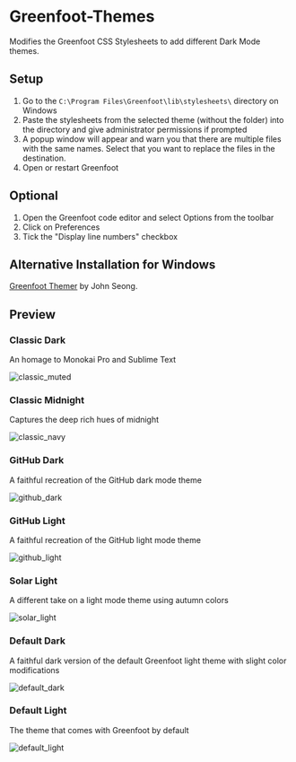 # Greenfoot-Themes
Modifies the Greenfoot CSS Stylesheets to add different Dark Mode themes.

## Setup
1. Go to the `C:\Program Files\Greenfoot\lib\stylesheets\` directory on Windows
2. Paste the stylesheets from the selected theme (without the folder) into the directory and give administrator permissions if prompted
3. A popup window will appear and warn you that there are multiple files with the same names. Select that you want to replace the files in the destination.
4. Open or restart Greenfoot

## Optional
1. Open the Greenfoot code editor and select Options from the toolbar
2. Click on Preferences
3. Tick the "Display line numbers" checkbox

## Alternative Installation for Windows
[Greenfoot Themer](https://github.com/wonmor/Greenfoot-Themer) by John Seong.

## Preview
### Classic Dark
An homage to Monokai Pro and Sublime Text

![classic_muted](https://user-images.githubusercontent.com/52415147/194774263-a596ba0c-3c24-4323-b051-efc2feda3aac.png)

### Classic Midnight
Captures the deep rich hues of midnight

![classic_navy](https://user-images.githubusercontent.com/52415147/194774280-52a1bf28-530d-46c1-831c-d0a5938a9881.png)

### GitHub Dark
A faithful recreation of the GitHub dark mode theme

![github_dark](https://user-images.githubusercontent.com/52415147/194779756-dcc7ff99-a156-4379-8376-ad8d0051de1a.png)

### GitHub Light
A faithful recreation of the GitHub light mode theme

![github_light](https://user-images.githubusercontent.com/52415147/194778605-521457b7-eb3d-435d-a11f-2adf80639a90.png)

### Solar Light
A different take on a light mode theme using autumn colors

![solar_light](https://user-images.githubusercontent.com/52415147/194794797-aac6f420-97fd-4cd6-a6cd-f314ffdf3014.png)

### Default Dark
A faithful dark version of the default Greenfoot light theme with slight color modifications

![default_dark](https://user-images.githubusercontent.com/52415147/194780317-c9445285-a30f-45b4-b0be-faa4552e68f1.png)

### Default Light
The theme that comes with Greenfoot by default

![default_light](https://user-images.githubusercontent.com/52415147/194777105-c8295d07-6a72-4815-8524-020ba187c4ce.png)
